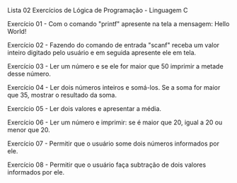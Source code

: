 
Lista 02 Exercícios de Lógica de Programação - Linguagem C


Exercício 01 - Com o comando "printf" apresente na tela a mensagem: Hello World!

Exercício 02 - Fazendo do comando de entrada "scanf" receba um valor inteiro digitado pelo usuário e em seguida apresente ele em tela.

Exercício 03 - Ler um número e se ele for maior que 50 imprimir a metade desse número.

Exercício 04 - Ler dois números inteiros e somá-los. Se a soma for maior que 35, mostrar o resultado da soma.

Exercício 05 - Ler dois valores e apresentar a média.

Exercício 06 - Ler um número e imprimir: se é maior que 20, igual a 20 ou menor que 20.

Exercício 07 - Permitir que o usuário some dois números informados por ele.

Exercício 08 - Permitir que o usuário faça subtração de dois valores informados por ele.
